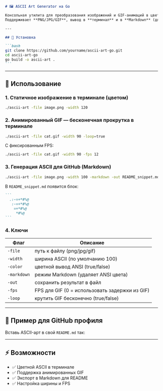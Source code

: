 ````markdown
# 🖼️ ASCII Art Generator на Go

Консольная утилита для преобразования изображений и GIF-анимаций в цветной ASCII-арт.  
Поддерживает **PNG/JPG/GIF**, вывод в **терминал** и в **Markdown** (для GitHub профиля).

---

## 🚀 Установка

```bash
git clone https://github.com/yourname/ascii-art-go.git
cd ascii-art-go
go build -o ascii-art .
```
````

---

## 📸 Использование

### 1. Статичное изображение в терминале (цветом)

```bash
./ascii-art -file image.png -width 120
```

### 2. Анимированный GIF — бесконечная прокрутка в терминале

```bash
./ascii-art -file cat.gif -width 90 -loop=true
```

С фиксированным FPS:

```bash
./ascii-art -file cat.gif -width 90 -fps 12
```

### 3. Генерация ASCII для GitHub (Markdown)

```bash
./ascii-art -file image.png -width 100 -markdown -out README_snippet.md
```

В `README_snippet.md` появится блок:

````markdown
```
  .:-=+*#%@
   :-=+*#%@
    =+*#%@
     *#%@
```
````

### 4. Ключи

| Флаг        | Описание                                       |
| ----------- | ---------------------------------------------- |
| `-file`     | путь к файлу (png/jpg/gif)                     |
| `-width`    | ширина ASCII (по умолчанию 100)                |
| `-color`    | цветной вывод ANSI (true/false)                |
| `-markdown` | режим Markdown (удаляет ANSI цвета)            |
| `-out`      | сохранить результат в файл                     |
| `-fps`      | FPS для GIF (0 = использовать задержки из GIF) |
| `-loop`     | крутить GIF бесконечно (true/false)            |

---

## 📖 Пример для GitHub профиля

Вставь ASCII-арт в свой `README.md` так:

---

## ⚡ Возможности

- ✅ Цветной ASCII в терминале
- ✅ Поддержка анимированных GIF
- ✅ Экспорт в Markdown для README
- ✅ Настройка ширины и FPS
